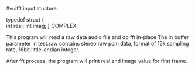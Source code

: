 #vuifft
input stucture:

typedef struct
{	
  int real;
  int imag;
} COMPLEX;

This program will read a raw data audio file and do fft in-place
The in buffer parameter in test.raw contains stereo raw pcm data, format of 16k sampling rate, 16bit little-endian integer.

After fft process, the program will print real and image value for first frame. 